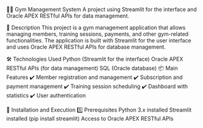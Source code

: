 🏋️‍♂️ Gym Management System
A project using Streamlit for the interface and Oracle APEX RESTful APIs for data management.

📌 Description
This project is a gym management application that allows managing members, training sessions, payments, and other gym-related functionalities. The application is built with Streamlit for the user interface and uses Oracle APEX RESTful APIs for database management.

🛠️ Technologies Used
Python (Streamlit for the interface)
Oracle APEX RESTful APIs (for data management)
SQL (Oracle database)
📦 Main Features
✔️ Member registration and management
✔️ Subscription and payment management
✔️ Training session scheduling
✔️ Dashboard with statistics
✔️ User authentication

🚀 Installation and Execution
1️⃣ Prerequisites
Python 3.x installed
Streamlit installed (pip install streamlit)
Access to Oracle APEX RESTful APIs
